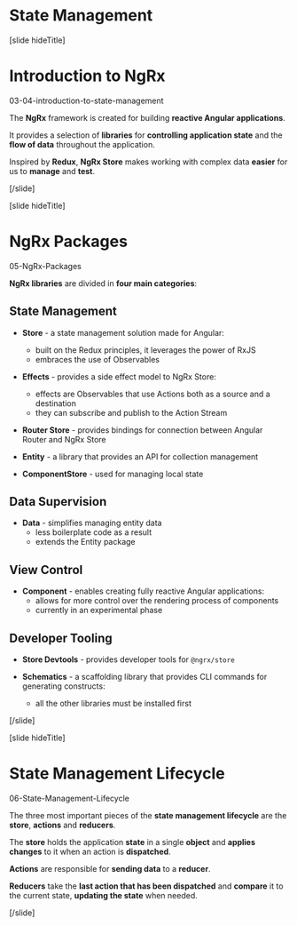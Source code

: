 # State Management

[slide hideTitle]

# Introduction to NgRx

03-04-introduction-to-state-management

The **NgRx** framework is created for building **reactive Angular applications**.

It provides a selection of **libraries** for **controlling application state** and the **flow of data** throughout the application.

Inspired by **Redux**, **NgRx Store** makes working with complex data **easier** for us to **manage** and **test**.

[/slide]


[slide hideTitle]

# NgRx Packages

05-NgRx-Packages

**NgRx libraries** are divided in **four main categories**:

## State Management

- **Store** - a state management solution made for Angular:
  * built on the Redux principles, it leverages the power of RxJS
  * embraces the use of Observables

- **Effects** - provides a side effect model to NgRx Store:
  * effects are Observables that use Actions both as a source and a destination
  * they can subscribe and publish to the Action Stream

- **Router Store** - provides bindings for connection between Angular Router and NgRx Store

- **Entity** - a library that provides an API for collection management

- **ComponentStore** - used for managing local state

## Data Supervision

- **Data** - simplifies managing entity data
  * less boilerplate code as a result
  * extends the Entity package

## View Control

- **Component** - enables creating fully reactive Angular applications:
  * allows for more control over the rendering process of components
  * currently in an experimental phase

## Developer Tooling

- **Store Devtools** - provides developer tools for `@ngrx/store`

- **Schematics** - a scaffolding library that provides CLI commands for generating constructs:
  * all the other libraries must be installed first


[/slide]


[slide hideTitle]

# State Management Lifecycle

06-State-Management-Lifecycle

The three most important pieces of the **state management lifecycle** are the **store**, **actions** and **reducers**.

The **store** holds the application **state** in a single **object** and **applies changes** to it when an action is **dispatched**.

**Actions** are responsible for **sending data** to a **reducer**.

**Reducers** take the **last action that has been dispatched** and **compare** it to the current state, **updating the state** when needed.

[/slide]